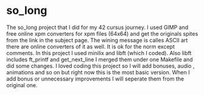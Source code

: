 # so_long
The so_long project that I did for my 42 cursus journey. I used GIMP and free online xpm converters for xpm files (64x64) and get the originals spites from the link in the subject page. The wining message is calles ASCII art there are online converters of it as well. It is ok for the norm except comments. In this project I used minilix and libft (which I coded). Also libft includes ft_printf and get_next_line I merged them under one Makefile and did some changes. I loved coding this project so I will add bonuses, audio , animations and so on but right now this is the most basic version. When I add bonus or unnecessary improvements I will seperate them from the original one.
